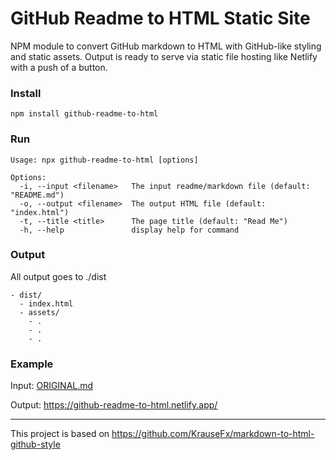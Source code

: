 # GitHub Readme to HTML Static Site

NPM module to convert GitHub markdown to HTML with GitHub-like styling and static assets. Output is ready to serve via static file hosting like Netlify with a push of a button.

### Install

```
npm install github-readme-to-html
```

### Run

```
Usage: npx github-readme-to-html [options]

Options:
  -i, --input <filename>   The input readme/markdown file (default: "README.md")
  -o, --output <filename>  The output HTML file (default: "index.html")
  -t, --title <title>      The page title (default: "Read Me")
  -h, --help               display help for command
```

### Output

All output goes to ./dist

```
- dist/
  - index.html
  - assets/
    - .
    - .
    - .
```

### Example

Input: [ORIGINAL.md](ORIGINAL.md)

Output: https://github-readme-to-html.netlify.app/

---

This project is based on https://github.com/KrauseFx/markdown-to-html-github-style

